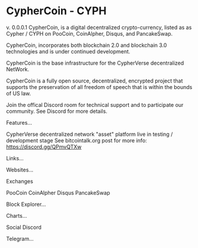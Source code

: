 # CypherCoin - CYPH
v. 0.0.0.1
CypherCoin, is a digital decentralized crypto-currency, listed as as Cypher / CYPH on PooCoin, CoinAlpher, Disqus, and PancakeSwap.

CypherCoin, incorporates both blockchain 2.0 and blockchain 3.0 technologies and is under continued development.

CypherCoin is the base infrastructure for the CypherVerse decentralized NetWork.

CypherCoin is a fully open source, decentralized, encrypted project that supports the preservation of all freedom of speech that is within the bounds of US law.

Join the offical Discord room for technical support and to participate our community.
See Discord for more details.

Features...


CypherVerse decentralized network "asset" platform live in testing / development stage
See bitcointalk.org post for more info: https://discord.gg/QPmvQTXw

Links...

Websites...

Exchanges

PooCoin
CoinAlpher
Disqus
PancakeSwap

Block Explorer...

Charts...


Social
Discord

Telegram...
